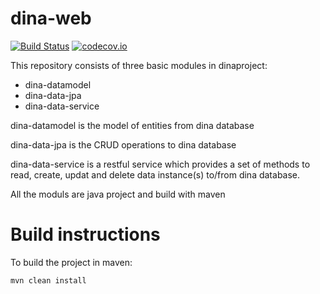 # dina-web
[![Build Status](https://travis-ci.org/idali0226/dina-web.svg?branch=master)](https://travis-ci.org/idali0226/dina-web)
[![codecov.io](https://codecov.io/github/idali0226/dina-web/coverage.svg?branch=master)](https://codecov.io/github/idali0226/dina-web?branch=master)

 
This repository consists of three basic modules in dinaproject:
  
   - dina-datamodel
   - dina-data-jpa
   - dina-data-service
  
dina-datamodel is the model of entities from dina database 

dina-data-jpa is the CRUD operations to dina database
  
dina-data-service is a restful service which provides a set of methods to read, create, updat and delete data instance(s) to/from dina database.

All the moduls are java project and build with maven
 

# Build instructions 
   
To build the project in maven:

    mvn clean install
   
